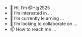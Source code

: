- 👋 Hi, I’m @Hjg2525
- 👀 I’m interested in ...
- 🌱 I’m currently le
arning ...
- 💞️ I’m looking to collaborate on ...
- 📫 How to reach me ...

<!---
Hjg2525/Hjg2525 is a ✨







 special ✨ repository because its `README.md` (this file) appears on your GitHub profile.
You can click the Preview link to take a look at your changes.
--->

